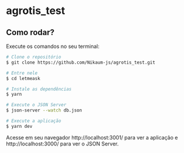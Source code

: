 # agrotis_test

## Como rodar?

Execute os comandos no seu terminal:

```bash
# Clone o repositório
$ git clone https://github.com/Nikaum-js/agrotis_test.git

# Entre nele
$ cd letmeask

# Instale as dependências
$ yarn

# Execute o JSON Server
$ json-server --watch db.json

# Execute a aplicação
$ yarn dev
```

Acesse em seu navegador http://localhost:3001/ para ver a aplicação e http://localhost:3000/ para ver o JSON Server.
